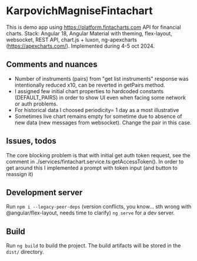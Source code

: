# KarpovichMagniseFintachart

This is demo app using https://platform.fintacharts.com API for financial charts.
Stack: Angular 18, Angular Material with theming, flex-layout, websocket, REST API, chart.js + luxon, ng-apexcharts (https://apexcharts.com/). Implemented during 4-5 oct 2024.

## Comments and nuances

- Number of instruments (pairs) from "get list instruments" response was intentionally reduced x10, can be reverted in getPairs method.
- I assigned few initial chart properties to hardcoded constants (DEFAULT_PAIRS) in order to show UI even when facing some network or auth problems.
- For historical data I choosed periodicity= 1 day as a most illustrative
- Sometimes live chart remains empty for sometime due to absence of new data (new messages from websocket). Change the pair in this case.

## Issues, todos

The core blocking problem is that with initial get auth token request, see the comment in ./services/fintachart.service.ts:getAccessToken(). In order to get around this I implemented a prompt with token input (and button to reassign it)


## Development server

Run `npm i --legacy-peer-deps` (version conflicts, you know... sth wrong with @angular/flex-layout, needs time to clarify)
 `ng serve` for a dev server. 

## Build

Run `ng build` to build the project. The build artifacts will be stored in the `dist/` directory.




